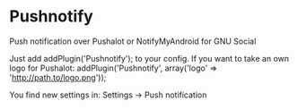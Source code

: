Pushnotify
==========

Push notification over Pushalot or NotifyMyAndroid for GNU Social

Just add addPlugin('Pushnotify'); to your config.
If you want to take an own logo for Pushalot: addPlugin('Pushnotify', array('logo' => 'http://path.to/logo.png'));

You find new settings in:
Settings -> Push notification